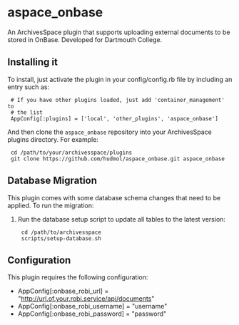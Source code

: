# aspace_onbase
An ArchivesSpace plugin that supports uploading external documents to be stored in OnBase.
Developed for Dartmouth College.

## Installing it

To install, just activate the plugin in your config/config.rb file by
including an entry such as:

     # If you have other plugins loaded, just add 'container_management' to
     # the list
     AppConfig[:plugins] = ['local', 'other_plugins', 'aspace_onbase']

And then clone the `aspace_onbase` repository into your
ArchivesSpace plugins directory.  For example:

     cd /path/to/your/archivesspace/plugins
     git clone https://github.com/hudmol/aspace_onbase.git aspace_onbase


## Database Migration

This plugin comes with some database schema changes
that need to be applied.  To run the migration:

  1. Run the database setup script to update all tables to the latest
     version:

          cd /path/to/archivesspace
          scripts/setup-database.sh


## Configuration

This plugin requires the following configuration:

  * AppConfig[:onbase_robi_url] = "http://url.of.your.robi.service/api/documents"
  * AppConfig[:onbase_robi_username] = "username"
  * AppConfig[:onbase_robi_password] = "password"